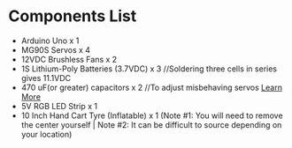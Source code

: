 # Components List

- Arduino Uno x 1
- MG90S Servos x 4
- 12VDC Brushless Fans x 2
- 1S Lithium-Poly Batteries (3.7VDC) x 3 //Soldering three cells in series gives 11.1VDC
- 470 uF(or greater) capacitors x 2 //To adjust misbehaving servos 
[Learn More](https://learn.adafruit.com/adafruit-arduino-lesson-14-servo-motors/if-the-servo-misbehaves)
- 5V RGB LED Strip x 1
- 10 Inch Hand Cart Tyre (Inflatable) x 1 (Note #1: You will need to remove the center yourself | Note #2: It can be difficult to source depending on your location)
